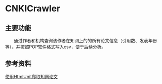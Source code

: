 # CNKICrawler   
## 主要功能
　　通过作者和机构查询该作者在知网上的的所有论文信息（引用数、发表年份等），并按照POP软件格式写入csv，便于后续分析。
## 参考资料  
[使用HtmlUnit爬取知网论文](https://blog.csdn.net/u010386139/article/details/79131443)